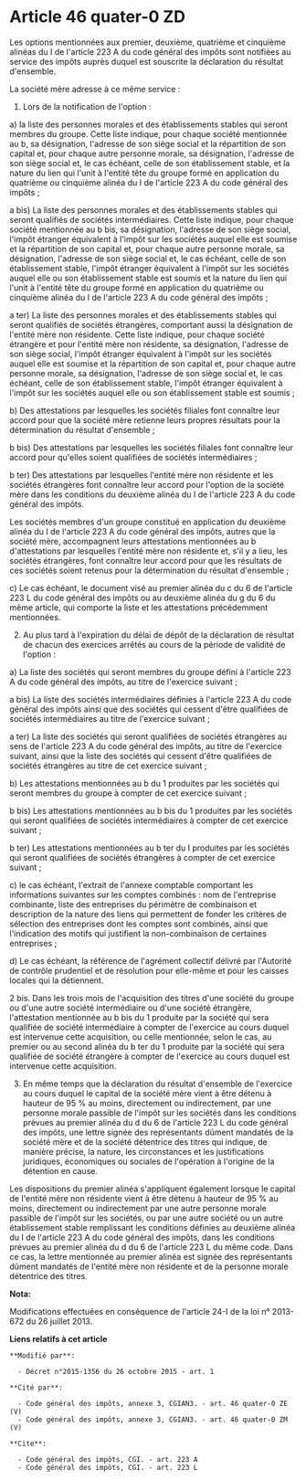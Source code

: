 # Article 46 quater-0 ZD

Les options mentionnées aux premier, deuxième, quatrième et cinquième alinéas du I de l'article 223 A du code général des
impôts sont notifiées au service des impôts auprès duquel est souscrite la déclaration du résultat d'ensemble. 

La société mère adresse à ce même service : 

1. Lors de la notification de l'option : 

a) la liste des personnes morales et des établissements stables qui seront membres du groupe. Cette liste indique, pour
chaque société mentionnée au b, sa désignation, l'adresse de son siège social et la répartition de son capital et, pour
chaque autre personne morale, sa désignation, l'adresse de son siège social et, le cas échéant, celle de son établissement
stable, et la nature du lien qui l'unit à l'entité tête du groupe formé en application du quatrième ou cinquième alinéa du I
de l'article 223 A du code général des impôts ; 

a bis) La liste des personnes morales et des établissements stables qui seront qualifiés de sociétés intermédiaires. Cette
liste indique, pour chaque société mentionnée au b bis, sa désignation, l'adresse de son siège social, l'impôt étranger
équivalent à l'impôt sur les sociétés auquel elle est soumise et la répartition de son capital et, pour chaque autre personne
morale, sa désignation, l'adresse de son siège social et, le cas échéant, celle de son établissement stable, l'impôt étranger
équivalent à l'impôt sur les sociétés auquel elle ou son établissement stable est soumis et la nature du lien qui l'unit à
l'entité tête du groupe formé en application du quatrième ou cinquième alinéa du I de l'article 223 A du code général des
impôts ; 

a ter) La liste des personnes morales et des établissements stables qui seront qualifiés de sociétés étrangères, comportant
aussi la désignation de l'entité mère non résidente. Cette liste indique, pour chaque société étrangère et pour l'entité mère
non résidente, sa désignation, l'adresse de son siège social, l'impôt étranger équivalent à l'impôt sur les sociétés auquel
elle est soumise et la répartition de son capital et, pour chaque autre personne morale, sa désignation, l'adresse de son
siège social et, le cas échéant, celle de son établissement stable, l'impôt étranger équivalent à l'impôt sur les sociétés
auquel elle ou son établissement stable est soumis ; 

b) Des attestations par lesquelles les sociétés filiales font connaître leur accord pour que la société mère retienne leurs
propres résultats pour la détermination du résultat d'ensemble ;

b bis) Des attestations par lesquelles les sociétés filiales font connaître leur accord pour qu'elles soient qualifiées de
sociétés intermédiaires ; 

b ter) Des attestations par lesquelles l'entité mère non résidente et les sociétés étrangères font connaître leur accord pour
l'option de la société mère dans les conditions du deuxième alinéa du I de l'article 223 A du code général des impôts.

Les sociétés membres d'un groupe constitué en application du deuxième alinéa du I de l'article 223 A du code général des
impôts, autres que la société mère, accompagnent leurs attestations mentionnées au b d'attestations par lesquelles l'entité
mère non résidente et, s'il y a lieu, les sociétés étrangères, font connaître leur accord pour que les résultats de ces
sociétés soient retenus pour la détermination du résultat d'ensemble ; 

c) Le cas échéant, le document visé au premier alinéa du c du 6 de l'article 223 L du code général des impôts ou au deuxième
alinéa du g du 6 du même article, qui comporte la liste et les attestations précédemment mentionnées. 

2. Au plus tard à l'expiration du délai de dépôt de la déclaration de résultat de chacun des exercices arrêtés au cours de la
période de validité de l'option : 

a) La liste des sociétés qui seront membres du groupe défini à l'article 223 A du code général des impôts, au titre de
l'exercice suivant ;

a bis) La liste des sociétés intermédiaires définies à l'article 223 A du code général des impôts ainsi que des sociétés qui
cessent d'être qualifiées de sociétés intermédiaires au titre de l'exercice suivant ; 

a ter) La liste des sociétés qui seront qualifiées de sociétés étrangères au sens de l'article 223 A du code général des
impôts, au titre de l'exercice suivant, ainsi que la liste des sociétés qui cessent d'être qualifiées de sociétés étrangères
au titre de cet exercice suivant ; 

b) Les attestations mentionnées au b du 1 produites par les sociétés qui seront membres du groupe à compter de cet exercice
suivant ; 

b bis) Les attestations mentionnées au b bis du 1 produites par les sociétés qui seront qualifiées de sociétés intermédiaires
à compter de cet exercice suivant ; 

b ter) Les attestations mentionnées au b ter du I produites par les sociétés qui seront qualifiées de sociétés étrangères à
compter de cet exercice suivant ;  

c) le cas échéant, l'extrait de l'annexe comptable comportant les informations suivantes sur les comptes combinés : nom de
l'entreprise combinante, liste des entreprises du périmètre de combinaison et description de la nature des liens qui
permettent de fonder les critères de sélection des entreprises dont les comptes sont combinés, ainsi que l'indication des
motifs qui justifient la non-combinaison de certaines entreprises ;

d) Le cas échéant, la référence de l'agrément collectif délivré par l'Autorité de contrôle prudentiel et de résolution pour
elle-même et pour les caisses locales qui la détiennent.

2 bis. Dans les trois mois de l'acquisition des titres d'une société du groupe ou d'une autre société intermédiaire ou d'une
société étrangère, l'attestation mentionnée au b bis du 1 produite par la société qui sera qualifiée de société intermédiaire
à compter de l'exercice au cours duquel est intervenue cette acquisition, ou celle mentionnée, selon le cas, au premier ou au
second alinéa du b ter du 1 produite par la société qui sera qualifiée de société étrangère à compter de l'exercice au cours
duquel est intervenue cette acquisition. 

3. En même temps que la déclaration du résultat d'ensemble de l'exercice au cours duquel le capital de la société mère vient
à être détenu à hauteur de 95 % au moins, directement ou indirectement, par une personne morale passible de l'impôt sur les
sociétés dans les conditions prévues au premier alinéa du d du 6 de l'article 223 L du code général des impôts, une lettre
signée des représentants dûment mandatés de la société mère et de la société détentrice des titres qui indique, de manière
précise, la nature, les circonstances et les justifications juridiques, économiques ou sociales de l'opération à l'origine de
la détention en cause.

Les dispositions du premier alinéa s'appliquent également lorsque le capital de l'entité mère non résidente vient à être
détenu à hauteur de 95 % au moins, directement ou indirectement par une autre personne morale passible de l'impôt sur les
sociétés, ou par une autre société ou un autre établissement stable remplissant les conditions définies au deuxième alinéa du
I de l'article 223 A du code général des impôts, dans les conditions prévues au premier alinéa du d du 6 de l'article 223 L
du même code. Dans ce cas, la lettre mentionnée au premier alinéa est signée des représentants dûment mandatés de l'entité
mère non résidente et de la personne morale détentrice des titres.

**Nota:**

Modifications effectuées en conséquence de l'article 24-I de la loi n° 2013-672 du 26 juillet 2013.

**Liens relatifs à cet article**

	**Modifié par**:

	  - Décret n°2015-1356 du 26 octobre 2015 - art. 1

	**Cité par**:

	  - Code général des impôts, annexe 3, CGIAN3. - art. 46 quater-0 ZE (V)
	  - Code général des impôts, annexe 3, CGIAN3. - art. 46 quater-0 ZM (V)

	**Cite**:

	  - Code général des impôts, CGI. - art. 223 A
	  - Code général des impôts, CGI. - art. 223 L
